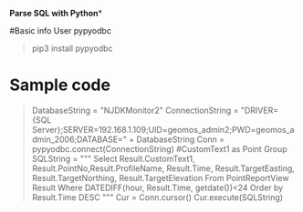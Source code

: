 **Parse SQL with Python***

#Basic info
User pypyodbc
> pip3 install pypyodbc

# Sample code
>DatabaseString = "NJDKMonitor2"
>ConnectionString = "DRIVER={SQL Server};SERVER=192.168.1.109;UID=geomos_admin2;PWD=geomos_admin_2006;DATABASE=" +  DatabaseString
>Conn = pypyodbc.connect(ConnectionString)
>#CustomText1 as Point Group
>SQLString = """
>             Select Result.CustomText1, Result.PointNo,Result.ProfileName, Result.Time, Result.TargetEasting, Result.TargetNorthing, Result.TargetElevation
>             From PointReportView Result
>             Where DATEDIFF(hour, Result.Time, getdate())<24
>             Order by Result.Time DESC
>           """
>Cur = Conn.cursor()
>Cur.execute(SQLString)

